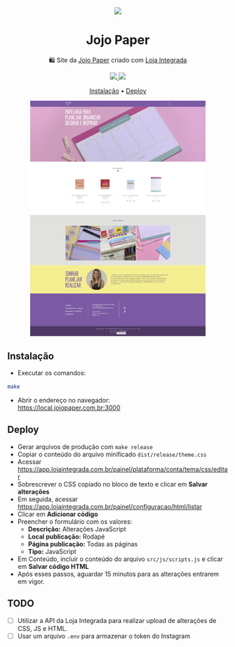 <h1 align="center">
  <img src="https://cdn.awsli.com.br/823/823980/favicon/711b9ffff9.png" height="128" /><br>
  <br>
  Jojo Paper
</h1>

<p align="center">
  🛍 Site da <a href="https://jojopaper.com.br" target="_blank" rel="nofollow noopener">Jojo Paper</a> criado com <a href="https://lojaintegrada.com.br" target="_blank" rel="nofollow noopener">Loja Integrada</a>
</p>

<p align="center">
  <a href="https://jojopaper.com.br" target="_blank" rel="nofollow noopener">
    <img src="https://img.shields.io/badge/version-1.0.2-8C64A8.svg">
  </a>
  <a href="https://www.paypal.com/cgi-bin/webscr?cmd=_donations&business=thibraga06%40gmail.com&item_name=Contribuir+para+o+desenvolvimento+de+projetos+open+source&currency_code=BRL&source=url" target="_blank" rel="nofollow noopener">
    <img src="https://img.shields.io/badge/donate-PayPal-f4eB86.svg">
  </a>
</p>

<p align="center">
  <a href="#instalacao">Instalação</a> •
  <a href="#deploy">Deploy</a>
</p>

<p align="center">
  <a href="https://jojopaper.com.br" target="_blank" rel="nofollow noopener">
    <img src="https://raw.githubusercontent.com/thiagobraga/jojopaper.com.br/master/src/images/screenshot.png" alt="Jojo Paper" width="400">
  </a>
</p>

## Instalação

- Executar os comandos:
``` sh
make
```
- Abrir o endereço no navegador:  
  https://local.jojopaper.com.br:3000

## Deploy

- Gerar arquivos de produção com `make release`
- Copiar o conteúdo do arquivo minificado `dist/release/theme.css`
- Acessar <a href="https://app.lojaintegrada.com.br/painel/plataforma/conta/tema/css/editar" target="_blank" rel="nofollow noopener">https://app.lojaintegrada.com.br/painel/plataforma/conta/tema/css/editar</a>
- Sobrescrever o CSS copiado no bloco de texto e clicar em **Salvar alterações**
- Em seguida, acessar <a href="https://app.lojaintegrada.com.br/painel/configuracao/html/listar" target="_blank" rel="nofollow noopener">https://app.lojaintegrada.com.br/painel/configuracao/html/listar</a>
- Clicar em **Adicionar código**
- Preencher o formulário com os valores:
  - **Descrição:** Alterações JavaScript
  - **Local publicação:** Rodapé
  - **Página publicação:** Todas as páginas
  - **Tipo:** JavaScript
- Em Conteúdo, incluir o conteúdo do arquivo `src/js/scripts.js` e clicar em **Salvar código HTML**
- Após esses passos, aguardar 15 minutos para as alterações entrarem em vigor.

## TODO

- [ ] Utilizar a API da Loja Integrada para realizar upload de alterações de CSS, JS e HTML.
- [ ] Usar um arquivo `.env` para armazenar o token do Instagram
